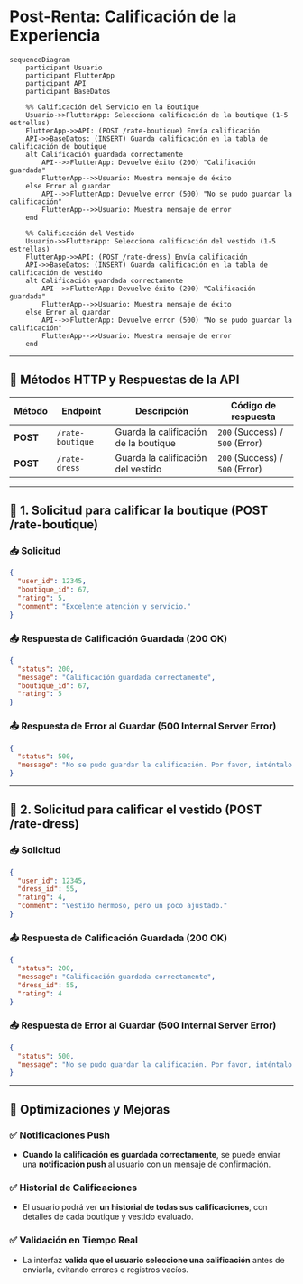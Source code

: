# **Post-Renta: Calificación de la Experiencia**

```mermaid
sequenceDiagram
    participant Usuario
    participant FlutterApp
    participant API
    participant BaseDatos

    %% Calificación del Servicio en la Boutique
    Usuario->>FlutterApp: Selecciona calificación de la boutique (1-5 estrellas)
    FlutterApp->>API: (POST /rate-boutique) Envía calificación
    API->>BaseDatos: (INSERT) Guarda calificación en la tabla de calificación de boutique
    alt Calificación guardada correctamente
        API-->>FlutterApp: Devuelve éxito (200) "Calificación guardada"
        FlutterApp-->>Usuario: Muestra mensaje de éxito
    else Error al guardar
        API-->>FlutterApp: Devuelve error (500) "No se pudo guardar la calificación"
        FlutterApp-->>Usuario: Muestra mensaje de error
    end

    %% Calificación del Vestido
    Usuario->>FlutterApp: Selecciona calificación del vestido (1-5 estrellas)
    FlutterApp->>API: (POST /rate-dress) Envía calificación
    API->>BaseDatos: (INSERT) Guarda calificación en la tabla de calificación de vestido
    alt Calificación guardada correctamente
        API-->>FlutterApp: Devuelve éxito (200) "Calificación guardada"
        FlutterApp-->>Usuario: Muestra mensaje de éxito
    else Error al guardar
        API-->>FlutterApp: Devuelve error (500) "No se pudo guardar la calificación"
        FlutterApp-->>Usuario: Muestra mensaje de error
    end
```

---

## **📌 Métodos HTTP y Respuestas de la API**
| Método   | Endpoint         | Descripción                           | Código de respuesta             |
| -------- | ---------------- | ------------------------------------- | ------------------------------- |
| **POST** | `/rate-boutique` | Guarda la calificación de la boutique | `200` (Success) / `500` (Error) |
| **POST** | `/rate-dress`    | Guarda la calificación del vestido    | `200` (Success) / `500` (Error) |

---

## **📌 1. Solicitud para calificar la boutique (POST /rate-boutique)**
### 📥 **Solicitud**
```json
{
  "user_id": 12345,
  "boutique_id": 67,
  "rating": 5,
  "comment": "Excelente atención y servicio."
}
```

### 📤 **Respuesta de Calificación Guardada (200 OK)**
```json
{
  "status": 200,
  "message": "Calificación guardada correctamente",
  "boutique_id": 67,
  "rating": 5
}
```

### 📤 **Respuesta de Error al Guardar (500 Internal Server Error)**
```json
{
  "status": 500,
  "message": "No se pudo guardar la calificación. Por favor, inténtalo nuevamente."
}
```

---

## **📌 2. Solicitud para calificar el vestido (POST /rate-dress)**
### 📥 **Solicitud**
```json
{
  "user_id": 12345,
  "dress_id": 55,
  "rating": 4,
  "comment": "Vestido hermoso, pero un poco ajustado."
}
```

### 📤 **Respuesta de Calificación Guardada (200 OK)**
```json
{
  "status": 200,
  "message": "Calificación guardada correctamente",
  "dress_id": 55,
  "rating": 4
}
```

### 📤 **Respuesta de Error al Guardar (500 Internal Server Error)**
```json
{
  "status": 500,
  "message": "No se pudo guardar la calificación. Por favor, inténtalo nuevamente."
}
```

---

## **📌 Optimizaciones y Mejoras**
### ✅ **Notificaciones Push**
- **Cuando la calificación es guardada correctamente**, se puede enviar una **notificación push** al usuario con un mensaje de confirmación.

### ✅ **Historial de Calificaciones**
- El usuario podrá ver **un historial de todas sus calificaciones**, con detalles de cada boutique y vestido evaluado.

### ✅ **Validación en Tiempo Real**
- La interfaz **valida que el usuario seleccione una calificación** antes de enviarla, evitando errores o registros vacíos.

